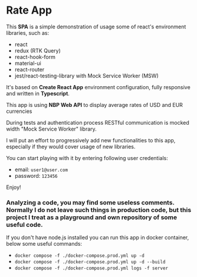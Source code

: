 # Rate App

This **SPA** is a simple demonstration of usage some of react's environment libraries, such as:

- react
- redux (RTK Query)
- react-hook-form
- material-ui
- react-router
- jest/react-testing-library with Mock Service Worker (MSW)

It's based on **Create React App** environment configuration, fully
responsive and written in **Typescript**.

This app is using **NBP Web API** to display average rates of USD and EUR currencies

During tests and authentication process RESTful communication is mocked width "Mock Service Worker" library.

I will put an effort to progressively add new functionalities to this app, especially if they would cover usage of new libraries.

You can start playing with it by entering following user credentials:

- email: `user1@user.com`
- password: `123456`

Enjoy!

### Analyzing a code, you may find some useless comments. Normally I do not leave such things in production code, but this project I treat as a playground and own repository of some useful code.

If you don't have node.js installed you can run this app in docker container, below some useful commands:

- `docker compose -f ./docker-compose.prod.yml up -d`
- `docker compose -f ./docker-compose.prod.yml up -d --build`
- `docker compose -f ./docker-compose.prod.yml logs -f server`
